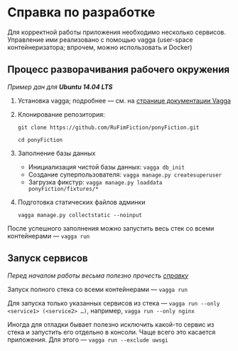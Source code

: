 # Справка по разработке

Для корректной работы приложения необходимо несколько сервисов.
Управление ими реализовано с помощью vagga (user-space контейнеризатора; впрочем, можно использовать и Docker)

## Процесс разворачивания рабочего окружения

_Пример дан для **Ubuntu 14.04 LTS**_

1. Установка vagga; подробнее — см. на [странице документации Vagga](http://vagga.readthedocs.org/en/latest/installation.html#ubuntu)
2. Клонирование репозитория:

    `git clone https://github.com/RuFimFiction/ponyFiction.git`

    `cd ponyFiction`

3. Заполнение базы данных
    * Инициализация чистой базы данных: `vagga db_init`
    * Создание суперпользователя: `vagga manage.py createsuperuser`
    * Загрузка фикстур: `vagga manage.py loaddata ponyFiction/fixtures/*`

4. Подготовка статических файлов админки

    `vagga manage.py collectstatic --noinput`

После успешного заполнения можно запустить весь стек со всеми контейнерами — `vagga run` 

## Запуск сервисов

_Перед началом работы весьма полезно прочесть [справку](http://vagga.readthedocs.org/en/latest/commandline.html)_

Запуск полного стека со всеми контейнерами — `vagga run`

Для запуска только указанных сервисов из стека — `vagga run --only <service1> (<service2> …)`, например, `vagga run --only nginx`

Иногда для отладки бывает полезно исключить какой-то сервис из стека и запустить его отдельно в консоли. 
Чаще всего это касается приложения. Для этого — `vagga run --exclude uwsgi`
